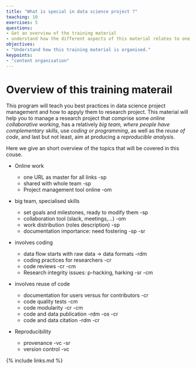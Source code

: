 ```yaml
---
title: "What is special in data science project ?"
teaching: 10
exercises: 5
questions:
- Get an overview of the training material
- understand how the different aspects of this material relates to one another
objectives:
- "Understand how this training material is organised."
keypoints:
- "content organisation"
---
```


# Overview of this training materail

This program will teach you best practices in data science project management and how to appyly them to research project. 
This material will help you to manage a research project that comprise some *online collaborative working*,
has a relatively *big team, where people have complementary skills*,
use *coding or programming*, as well as the *reuse of code*,
and last but not least, aim at producing a *reproducible analysis*.

Here we give an short overview of the topics that will be covered in this couse.


- Online work
    - one URL as master for all links -sp
    - shared with whole team -sp
    - Project management tool online -om
- big team, specialised skills
    - set goals and milestones, ready to modify them -sp
    - collaboration tool (slack, meetings,...) -om
    - work distribution (roles description) -sp
    - documentation importance: need fostering -sp -sr
- involves coding
    - data flow starts with raw data -> data formats -rdm
    - coding practices for researchers -cr
    - code reviews -cr -cm
    - Research integrity issues: p-hacking, harking  -sr -cm
- involves reuse of code
    - documentation for users versus for contributors -cr 
    - code quality tests -cm
    - code modularity -cr -cm
    - code and data publication -rdm -os -cr
    - code and data citation -rdm -cr

- Reproducibility
    - provenance -vc -sr
    - version control -vc 
    

{% include links.md %}

